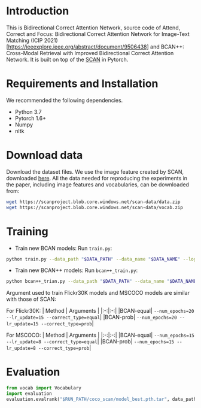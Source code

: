 # Introduction 
This is Bidirectional Correct Attention Network, source code of Attend, Correct and Focus: Bidirectional Correct Attention Network for Image-Text Matching (ICIP 2021)[https://ieeexplore.ieee.org/abstract/document/9506438] and BCAN++: Cross-Modal Retrieval with Improved Bidirectional Correct Attention Network.
It is built on top of the [SCAN](github.com/kuanghuei/SCAN) in Pytorch.
# Requirements and Installation
We recommended the following dependencies.
  - Python 3.7
  - Pytorch 1.6+
  - Numpy
  - nltk
# Download data
Download the dataset files. We use the image feature created by SCAN, downloaded [here](https://github.com/kuanghuei/SCAN). All the data needed for reproducing the experiments in the paper, including image features and vocabularies, can be downloaded from:
```bash
wget https://scanproject.blob.core.windows.net/scan-data/data.zip
wget https://scanproject.blob.core.windows.net/scan-data/vocab.zip 
```
# Training
- Train new BCAN models: Run `train.py`:
```bash
python train.py --data_path "$DATA_PATH" --data_name "$DATA_NAME" --logger_name "$LOGGER_NAME" --model_name "$MODEL_NAME"
```

- Train new BCAN++ models: Run `bcan++_train.py`:
```bash
python bcan++_trian.py --data_path "$DATA_PATH" --data_name "$DATA_NAME" --logger_name "$LOGGER_NAME" --model_name "$MODEL_NAME"
```

Argument used to train Flickr30K models and MSCOCO models are similar with those of SCAN:

For Flickr30K:
| Method | Arguments |
|:-:|:-:|
|BCAN-equal| `--num_epochs=20 --lr_update=15 --correct_type=equal`|
|BCAN-prob| `--num_epochs=20 --lr_update=15 --correct_type=prob`|

For MSCOCO:
| Method | Arguments |
|:-:|:-:|
|BCAN-equal| `--num_epochs=15 --lr_update=8 --correct_type=equal`|
|BCAN-prob| `--num_epochs=15 --lr_update=8 --correct_type=prob`|



# Evaluation
```python
from vocab import Vocabulary
import evaluation
evaluation.evalrank("$RUN_PATH/coco_scan/model_best.pth.tar", data_path="$DATA_PATH", split="test")
```
